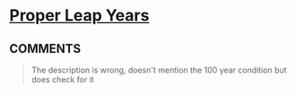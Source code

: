 # [Proper Leap Years](https://toph.co/p/proper-leap-years)

## __COMMENTS__

> The description is wrong, doesn't mention the 100 year condition but does check for it

